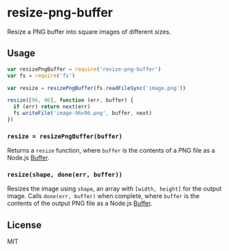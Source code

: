 # resize-png-buffer

Resize a PNG buffer into square images of different sizes.

## Usage

``` javascript
var resizePngBuffer = require('resize-png-buffer')
var fs = require('fs')

var resize = resizePngBuffer(fs.readFileSync('image.png'))

resize([96, 96], function (err, buffer) {
  if (err) return next(err)
  fs.writeFile('image-96x96.png', buffer, next)
})
```

### `resize = resizePngBuffer(buffer)`

Returns a `resize` function, where `buffer` is the contents of a PNG file
as a Node.js [Buffer](https://nodejs.org/api/buffer.html).

### `resize(shape, done(err, buffer))`

Resizes the image using `shape`, an array with `[width, height]` for the output
image. Calls `done(err, buffer)` when complete, where `buffer` is the contents
of the output PNG file as a Node.js [Buffer](https://nodejs.org/api/buffer.html).

## License

MIT